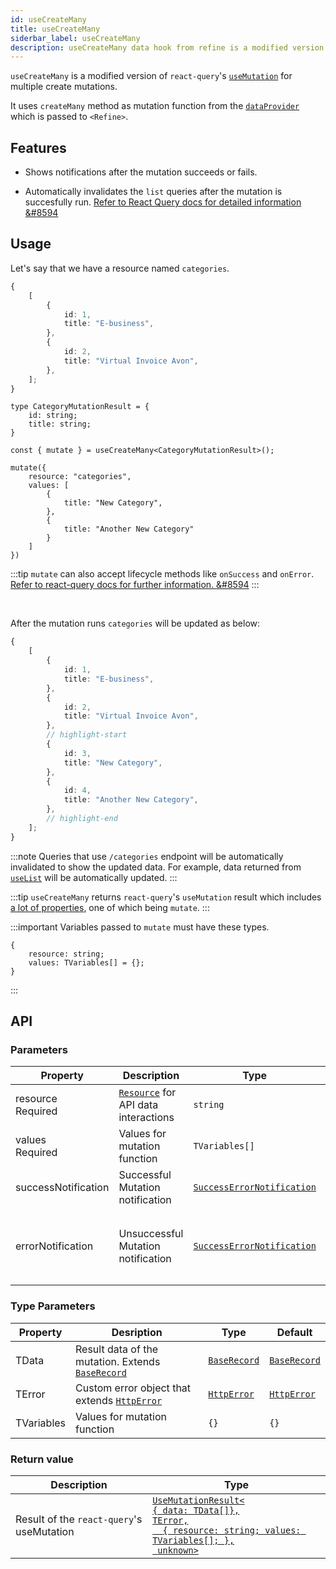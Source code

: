 ```yaml
---
id: useCreateMany
title: useCreateMany
siderbar_label: useCreateMany
description: useCreateMany data hook from refine is a modified version of react-query's useMutation for multiple create mutations
---
```



`useCreateMany` is a modified version of `react-query`'s [`useMutation`](https://react-query.tanstack.com/reference/useMutation#) for multiple create mutations.

It uses `createMany` method as mutation function from the [`dataProvider`](api-references/providers/data-provider.md) which is passed to `<Refine>`.


## Features

* Shows notifications after the mutation succeeds or fails.

* Automatically invalidates the `list` queries after the mutation is succesfully run.
[Refer to React Query docs for detailed information &#8594](https://react-query.tanstack.com/guides/invalidations-from-mutations)

## Usage

Let's say that we have a resource named `categories`. 

```ts title="https://api.fake-rest.refine.dev/categories"
{
    [
        {
            id: 1,
            title: "E-business",
        },
        {
            id: 2,
            title: "Virtual Invoice Avon",
        },
    ];
}
```


```tsx
type CategoryMutationResult = {
    id: string;
    title: string;
}

const { mutate } = useCreateMany<CategoryMutationResult>();

mutate({
    resource: "categories",
    values: [
        {
            title: "New Category",
        },
        {
            title: "Another New Category"
        }
    ]
})
```

:::tip
`mutate` can also accept lifecycle methods like `onSuccess` and `onError`. [Refer to react-query docs for further information. &#8594](https://react-query.tanstack.com/guides/mutations#mutation-side-effects)
:::

<br />

After the mutation runs `categories` will be updated as below:

```ts title="https://api.fake-rest.refine.dev/categories"
{
    [
        {
            id: 1,
            title: "E-business",
        },
        {
            id: 2,
            title: "Virtual Invoice Avon",
        },
        // highlight-start
        {
            id: 3,
            title: "New Category",
        },
        {
            id: 4,
            title: "Another New Category",
        },
        // highlight-end
    ];
}
```
:::note
Queries that use `/categories` endpoint will be automatically invalidated to show the updated data. For example, data returned from [`useList`](useList.md) will be automatically updated.
:::

:::tip
`useCreateMany` returns `react-query`'s `useMutation` result which includes [a lot of properties](https://react-query.tanstack.com/reference/useMutation), one of which being `mutate`.
:::

:::important
Variables passed to `mutate` must have these types.

```tsx
{
    resource: string;
    values: TVariables[] = {};
}
```
:::

## API

### Parameters

| Property                                            | Description                               | Type                                                                       | Default                                                              |
| --------------------------------------------------- | ----------------------------------------- | -------------------------------------------------------------------------- | -------------------------------------------------------------------- |
| resource  <div className=" required">Required</div> | [`Resource`](/api-references/components/resource.md) for API data interactions | `string`                                                                   |                                                                      |
| values  <div className=" required">Required</div>   | Values for mutation function              | `TVariables[]`                                                             | [{}]                                                                 |
| successNotification                                 | Successful Mutation notification          | [`SuccessErrorNotification`](../../interfaces.md#successerrornotification) | "Successfully created `resource`s"                                   |
| errorNotification                                   | Unsuccessful Mutation notification        | [`SuccessErrorNotification`](../../interfaces.md#successerrornotification) | "There was an error creating `resource` (status code: `statusCode`)" |
### Type Parameters


| Property   | Desription                                                                          | Type                                           | Default                                        |
| ---------- | ----------------------------------------------------------------------------------- | ---------------------------------------------- | ---------------------------------------------- |
| TData      | Result data of the mutation. Extends [`BaseRecord`](../../interfaces.md#baserecord) | [`BaseRecord`](../../interfaces.md#baserecord) | [`BaseRecord`](../../interfaces.md#baserecord) |
| TError     | Custom error object that extends [`HttpError`](../../interfaces.md#httperror)       | [`HttpError`](../../interfaces.md#httperror)   | [`HttpError`](../../interfaces.md#httperror)   |
| TVariables | Values for mutation function                                                        | `{}`                                           | `{}`                                           |

### Return value

| Description                               | Type                                                                                                                                                                                      |
| ----------------------------------------- | ----------------------------------------------------------------------------------------------------------------------------------------------------------------------------------------- |
| Result of the `react-query`'s useMutation | [`UseMutationResult<`<br/>`{ data: TData[]},`<br/>`TError,`<br/>`  { resource: string; values: TVariables[]; },`<br/>` unknown>`](https://react-query.tanstack.com/reference/useMutation) |

